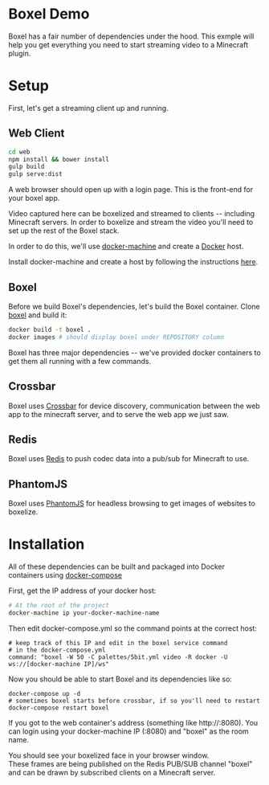 # Boxel Demo
Boxel has a fair number of dependencies under the hood. This exmple will help
you get everything you need to start streaming video to a Minecraft plugin.

# Setup
First, let's get a streaming client up and running. 

## Web Client

```bash
cd web
npm install && bower install
gulp build
gulp serve:dist
```
A web browser should open up with a login page. This is the front-end for your boxel app.


Video captured here can be boxelized and  streamed to clients -- including Minecraft servers.
In order to boxelize and stream the video you'll need to set up the rest of the Boxel stack.

In order to do this, we'll use [docker-machine](https://github.com/docker/machine) and create a [Docker](https://github.com/docker/docker) host.

Install docker-machine and create a host by following the instructions [here](https://github.com/docker/machine).

## Boxel

Before we build Boxel's dependencies, let's build the Boxel container.
Clone [boxel](https://github.com/VerizonCraft/Boxel) and build it:

```bash
docker build -t boxel .
docker images # should display boxel under REPOSITORY column
```

Boxel has three major dependencies -- we've provided docker containers to get them all running with a few commands.

## Crossbar
Boxel uses [Crossbar](http://crossbar.io/) for device discovery, 
communication between the web app to the minecraft server, and to serve the web app we just saw.


## Redis
Boxel uses [Redis](https://github.com/antirez/redis) to push codec data into a pub/sub for Minecraft to use.

## PhantomJS
Boxel uses [PhantomJS](https://github.com/ariya/phantomjs) for headless browsing to get images of websites to boxelize.

# Installation 
All of these dependencies can be built and packaged into Docker containers using [docker-compose](https://github.com/docker/compose)

First, get the IP address of your docker host:
```bash
# At the root of the project
docker-machine ip your-docker-machine-name
```

Then edit docker-compose.yml so the command points at the correct host:
```
# keep track of this IP and edit in the boxel service command
# in the docker-compose.yml
command: "boxel -W 50 -C palettes/5bit.yml video -R docker -U ws://[docker-machine IP]/ws"
```

Now you should be able to start Boxel and its dependencies like so:
```
docker-compose up -d
# sometimes boxel starts before crossbar, if so you'll need to restart
docker-compose restart boxel
```

If you got to the web container's address (something like http://<your docker-machine IP>:8080).
You can login using your docker-machine IP (<docker-machine ip>:8080) and "boxel" as the room name. 

You should see your boxelized face in your browser window.  
These frames are being published on the Redis PUB/SUB channel "boxel" and can be drawn by subscribed clients on a Minecraft server.

